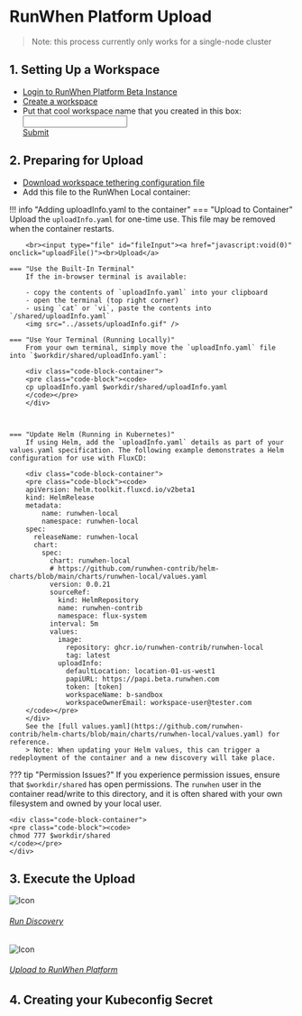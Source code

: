 # RunWhen Platform Upload


> Note: this process currently only works for a single-node cluster


## 1. Setting Up a Workspace

- <a href="https://app.beta.runwhen.com/" target="_blank">Login to RunWhen Platform Beta Instance</a>
- <a href="https://app.beta.runwhen.com/?addWorkspace=true" target="_blank">Create a workspace</a>
- Put that cool workspace name that you created in this box: <br>
<input type="text" id="workspaceName"><a href="javascript:void(0)" onclick="updateLink()"><br>Submit</a>

## 2. Preparing for Upload

- <a href="#" id="dynamicLink" target="_blank">Download workspace tethering configuration file</a>
- Add this file to the RunWhen Local container: 

!!! info "Adding uploadInfo.yaml to the container"
    === "Upload to Container"
        Upload the `uploadInfo.yaml` for one-time use. This file may be removed when the container restarts.

        <br><input type="file" id="fileInput"><a href="javascript:void(0)" onclick="uploadFile()"><br>Upload</a>

    === "Use the Built-In Terminal"
        If the in-browser terminal is available: 

        - copy the contents of `uploadInfo.yaml` into your clipboard
        - open the terminal (top right corner)
        - using `cat` or `vi`, paste the contents into `/shared/uploadInfo.yaml`
        <img src="../assets/uploadInfo.gif" />

    === "Use Your Terminal (Running Locally)"
        From your own terminal, simply move the `uploadInfo.yaml` file into `$workdir/shared/uploadInfo.yaml`:

        <div class="code-block-container">
        <pre class="code-block"><code>
        cp uploadInfo.yaml $workdir/shared/uploadInfo.yaml 
        </code></pre>
        </div>



    === "Update Helm (Running in Kubernetes)"
        If using Helm, add the `uploadInfo.yaml` details as part of your values.yaml specification. The following example demonstrates a Helm configuration for use with FluxCD: 
        
        <div class="code-block-container">
        <pre class="code-block"><code>
        apiVersion: helm.toolkit.fluxcd.io/v2beta1
        kind: HelmRelease
        metadata:
            name: runwhen-local
            namespace: runwhen-local
        spec:
          releaseName: runwhen-local
          chart:
            spec:
              chart: runwhen-local
              # https://github.com/runwhen-contrib/helm-charts/blob/main/charts/runwhen-local/values.yaml
              version: 0.0.21
              sourceRef:
                kind: HelmRepository
                name: runwhen-contrib
                namespace: flux-system
              interval: 5m
              values:
                image: 
                  repository: ghcr.io/runwhen-contrib/runwhen-local
                  tag: latest
                uploadInfo:
                  defaultLocation: location-01-us-west1
                  papiURL: https://papi.beta.runwhen.com
                  token: [token]
                  workspaceName: b-sandbox
                  workspaceOwnerEmail: workspace-user@tester.com
        </code></pre>
        </div>
        See the [full values.yaml](https://github.com/runwhen-contrib/helm-charts/blob/main/charts/runwhen-local/values.yaml) for reference. 
        > Note: When updating your Helm values, this can trigger a redeployment of the container and a new discovery will take place. 

??? tip "Permission Issues?"
    If you experience permission issues, ensure that `$workdir/shared` has open permissions. The `runwhen` user in the container read/write to this directory, and it is often shared with your own filesystem and owned by your local user.

    <div class="code-block-container">
    <pre class="code-block"><code>
    chmod 777 $workdir/shared
    </code></pre>
    </div>

## 3. Execute the Upload

<div class="card-grid" markdown>
<div class="card">
    <img class="card-icon" src="https://storage.googleapis.com/runwhen-nonprod-shared-images/icons/search.svg" alt="Icon" />
    <h6 class="card-title">
    <a href="javascript:void(0)" id="runDiscoveryButton">Run Discovery</a>
</div>
<div class="card">
    <img class="card-icon" src="https://storage.googleapis.com/runwhen-nonprod-shared-images/icons/cloud_upload.svg" alt="Icon" />
    <h6 class="card-title">
    <a href="javascript:void(0)" id="runUploadButton">Upload to RunWhen Platform</a>
</div>
</div>

## 4. Creating your Kubeconfig Secret





<script>
function updateLink() {
    let workspaceName = document.getElementById('workspaceName').value;
    if (workspaceName) {
        let link = document.getElementById('dynamicLink');
        link.href = "https://app.beta.runwhen.com/workspace/" +workspaceName + "/configuration/workspace#" 
    }
}
function uploadFile() {
    const fileInput = document.getElementById('fileInput');
    const file = fileInput.files[0];
    
    if (!file) {
        alert('Please select a file first.');
        return;
    }

    const formData = new FormData();
    formData.append('file', file);

    // Send the file to the server using Fetch API
    fetch('/store-uploadinfo', {
        method: 'POST',
        body: formData
    })
    .then(response => response.text())
    .then(data => {
        alert(data);
    })
    .catch(error => {
        alert('Error uploading the file.');
        console.error(error);
    });
}
document.getElementById('runDiscoveryButton').addEventListener('click', function() {
    event.preventDefault();
    // Call the /run-discovery endpoint using the fetch API
    fetch('/run-discovery')
        .then(response => {
            if (!response.ok) {
                throw new Error('Network response was not ok');
            }
            return response.text();
        })
        .then(data => {
            // Call the showCommandOutput function to display the data in the styled popup
            showCommandOutput(data);
        })
        .catch(error => {
            console.error('There was a problem with the discovery operation:', error.message);
        });
});
document.getElementById('runUploadButton').addEventListener('click', function() {
    event.preventDefault();
    // Call the /run-discovery endpoint using the fetch API
    fetch('/run-upload-to-runwhenplatform')
        .then(response => {
            if (!response.ok) {
                throw new Error('Network response was not ok');
            }
            return response.text();
        })
        .then(data => {
            // Call the showCommandOutput function to display the data in the styled popup
            showCommandOutput(data);
        })
        .catch(error => {
            console.error('There was a problem with the discovery operation:', error.message);
        });
});

function showCommandOutput(data) {
    const popupContainer = document.createElement("div"); 
    const popup = document.createElement("div");
    popup.classList.add("popup");

    const closeButton = document.createElement("span");
    closeButton.classList.add("close");
    closeButton.innerHTML = "&times;";
    closeButton.style.fontSize = "24px"; 
    closeButton.style.position = "absolute";
    closeButton.style.top = "10px";
    closeButton.style.right = "10px";

    const title = document.createElement("p");
    title.innerText = "Command Output";

    const codeBlock = document.createElement("pre");
    codeBlock.classList.add("code-block");
    codeBlock.innerText = data;

    popup.appendChild(closeButton);
    popup.appendChild(title);
    popup.appendChild(codeBlock);
    popupContainer.appendChild(popup);
    document.body.appendChild(popupContainer);

    // Event delegation for close button click
    popupContainer.addEventListener("click", (event) => {
        const target = event.target;
        if (target.classList.contains("close")) {
            event.stopPropagation();
            document.body.removeChild(popupContainer);
        }
    });
}
</script>
